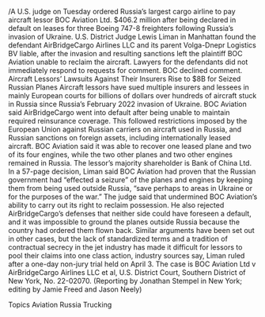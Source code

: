 /A U.S. judge on Tuesday ordered Russia’s largest cargo airline to pay aircraft lessor BOC Aviation Ltd. $406.2 million after being declared in default on leases for three Boeing 747-8 freighters following Russia’s invasion of Ukraine.
U.S. District Judge Lewis Liman in Manhattan found the defendant AirBridgeCargo Airlines LLC and its parent Volga-Dnepr Logistics BV liable, after the invasion and resulting sanctions left the plaintiff BOC Aviation unable to reclaim the aircraft.
Lawyers for the defendants did not immediately respond to requests for comment. BOC declined comment.
Aircraft Lessors’ Lawsuits Against Their Insurers Rise to $8B for Seized Russian Planes
Aircraft lessors have sued multiple insurers and lessees in mainly European courts for billions of dollars over hundreds of aircraft stuck in Russia since Russia’s February 2022 invasion of Ukraine.
BOC Aviation said AirBridgeCargo went into default after being unable to maintain required reinsurance coverage.
This followed restrictions imposed by the European Union against Russian carriers on aircraft used in Russia, and Russian sanctions on foreign assets, including internationally leased aircraft.
BOC Aviation said it was able to recover one leased plane and two of its four engines, while the two other planes and two other engines remained in Russia.
The lessor’s majority shareholder is Bank of China Ltd.
In a 57-page decision, Liman said BOC Aviation had proven that the Russian government had “effected a seizure” of the planes and engines by keeping them from being used outside Russia, “save perhaps to areas in Ukraine or for the purposes of the war.”
The judge said that undermined BOC Aviation’s ability to carry out its right to reclaim possession.
He also rejected AirBridgeCargo’s defenses that neither side could have foreseen a default, and it was impossible to ground the planes outside Russia because the country had ordered them flown back.
Similar arguments have been set out in other cases, but the lack of standardized terms and a tradition of contractual secrecy in the jet industry has made it difficult for lessors to pool their claims into one class action, industry sources say,
Liman ruled after a one-day non-jury trial held on April 3.
The case is BOC Aviation Ltd v AirBridgeCargo Airlines LLC et al, U.S. District Court, Southern District of New York, No. 22-02070.
(Reporting by Jonathan Stempel in New York; editing by Jamie Freed and Jason Neely)

Topics
Aviation
Russia
Trucking
